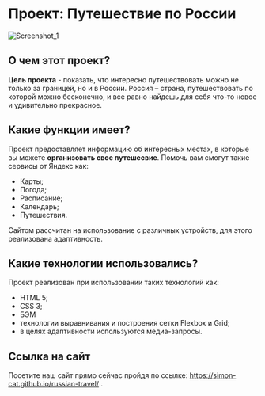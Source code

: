 # Проект: Путешествие по России
![Screenshot_1](C:\Users\Бекир\Desktop\1.png)

## О чем этот проект?

**Цель проекта** - показать, что интересно путешествовать можно не только за границей, но и в России. Россия – страна, путешествовать по которой можно бесконечно, и все равно найдешь для себя что-то новое и удивительно прекрасное.

## Какие функции имеет?

Проект предоставляет информацию об интересных местах, в которые вы можете **организовать свое путешесвие**. Помочь вам смогут такие сервисы от Яндекс как:

- Карты;
- Погода;
- Расписание;
- Календарь;
- Путешествия.

Сайтом рассчитан на использование с различных устройств, для этого реализована адаптивность.

## Какие технологии использовались?

Проект реализован при использовании таких технологий как: 

- HTML 5;
- CSS 3;
- БЭМ
- технологии выравнивания и построения сетки Flexbox и Grid;
- в целях адаптивности используются медиа-запросы.

## Ссылка на сайт

Посетите наш сайт прямо сейчас пройдя по ссылке: https://simon-cat.github.io/russian-travel/ .

